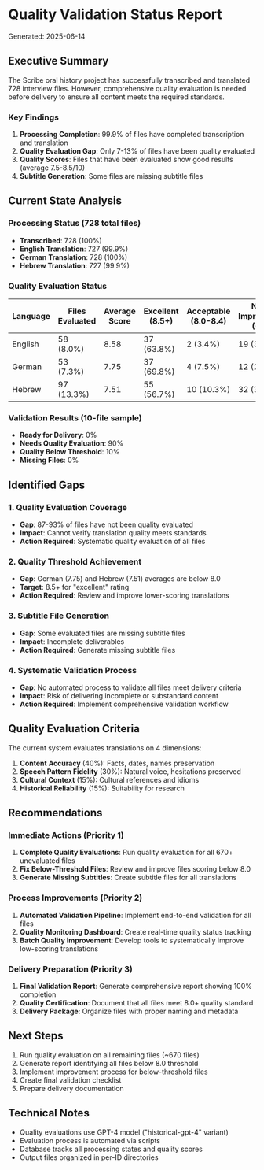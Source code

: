 # Quality Validation Status Report

Generated: 2025-06-14

## Executive Summary

The Scribe oral history project has successfully transcribed and translated 728 interview files. However, comprehensive quality evaluation is needed before delivery to ensure all content meets the required standards.

### Key Findings

1. **Processing Completion**: 99.9% of files have completed transcription and translation
2. **Quality Evaluation Gap**: Only 7-13% of files have been quality evaluated
3. **Quality Scores**: Files that have been evaluated show good results (average 7.5-8.5/10)
4. **Subtitle Generation**: Some files are missing subtitle files

## Current State Analysis

### Processing Status (728 total files)
- **Transcribed**: 728 (100%)
- **English Translation**: 727 (99.9%)
- **German Translation**: 728 (100%)
- **Hebrew Translation**: 727 (99.9%)

### Quality Evaluation Status
| Language | Files Evaluated | Average Score | Excellent (8.5+) | Acceptable (8.0-8.4) | Needs Improvement (<8.0) |
|----------|----------------|---------------|------------------|----------------------|-------------------------|
| English  | 58 (8.0%)      | 8.58          | 37 (63.8%)       | 2 (3.4%)            | 19 (32.8%)              |
| German   | 53 (7.3%)      | 7.75          | 37 (69.8%)       | 4 (7.5%)            | 12 (22.6%)              |
| Hebrew   | 97 (13.3%)     | 7.51          | 55 (56.7%)       | 10 (10.3%)          | 32 (33.0%)              |

### Validation Results (10-file sample)
- **Ready for Delivery**: 0%
- **Needs Quality Evaluation**: 90%
- **Quality Below Threshold**: 10%
- **Missing Files**: 0%

## Identified Gaps

### 1. Quality Evaluation Coverage
- **Gap**: 87-93% of files have not been quality evaluated
- **Impact**: Cannot verify translation quality meets standards
- **Action Required**: Systematic quality evaluation of all files

### 2. Quality Threshold Achievement
- **Gap**: German (7.75) and Hebrew (7.51) averages are below 8.0
- **Target**: 8.5+ for "excellent" rating
- **Action Required**: Review and improve lower-scoring translations

### 3. Subtitle File Generation
- **Gap**: Some evaluated files are missing subtitle files
- **Impact**: Incomplete deliverables
- **Action Required**: Generate missing subtitle files

### 4. Systematic Validation Process
- **Gap**: No automated process to validate all files meet delivery criteria
- **Impact**: Risk of delivering incomplete or substandard content
- **Action Required**: Implement comprehensive validation workflow

## Quality Evaluation Criteria

The current system evaluates translations on 4 dimensions:
1. **Content Accuracy** (40%): Facts, dates, names preservation
2. **Speech Pattern Fidelity** (30%): Natural voice, hesitations preserved
3. **Cultural Context** (15%): Cultural references and idioms
4. **Historical Reliability** (15%): Suitability for research

## Recommendations

### Immediate Actions (Priority 1)
1. **Complete Quality Evaluations**: Run quality evaluation for all 670+ unevaluated files
2. **Fix Below-Threshold Files**: Review and improve files scoring below 8.0
3. **Generate Missing Subtitles**: Create subtitle files for all translations

### Process Improvements (Priority 2)
1. **Automated Validation Pipeline**: Implement end-to-end validation for all files
2. **Quality Monitoring Dashboard**: Create real-time quality status tracking
3. **Batch Quality Improvement**: Develop tools to systematically improve low-scoring translations

### Delivery Preparation (Priority 3)
1. **Final Validation Report**: Generate comprehensive report showing 100% completion
2. **Quality Certification**: Document that all files meet 8.0+ quality standard
3. **Delivery Package**: Organize files with proper naming and metadata

## Next Steps

1. Run quality evaluation on all remaining files (~670 files)
2. Generate report identifying all files below 8.0 threshold
3. Implement improvement process for below-threshold files
4. Create final validation checklist
5. Prepare delivery documentation

## Technical Notes

- Quality evaluations use GPT-4 model ("historical-gpt-4" variant)
- Evaluation process is automated via scripts
- Database tracks all processing states and quality scores
- Output files organized in per-ID directories